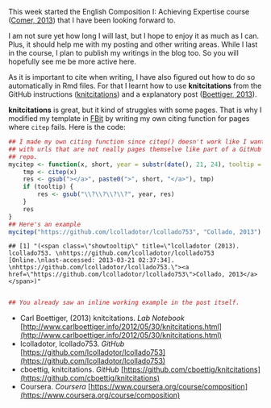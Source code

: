 


This week started the English Composition I: Achieving Expertise course (<span class="showtooltip" title="(2013). Coursera.  https://www.coursera.org/ [Online.
last-accessed: 2013-03-21 03:47:13]. 
https://www.coursera.org/course/composition."><a href="https://www.coursera.org/course/composition">Comer, 2013</a></span>) that I have been looking forward to. 

I am not sure yet how long I will last, but I hope to enjoy it as much as I can. Plus, it should help me with my posting and other writing areas. While I last in the course, I plan to publish my writings in the blog too. So you will hopefully see me be more active here.

As it is important to cite when writing, I have also figured out how to do so automatically in Rmd files. For that I learnt how to use __knitcitations__ from the GitHub instructions (<span class="showtooltip" title="cboettig (2013). knitcitations. 
https://github.com/cboettig/knitcitations [Online. last-accessed:
2013-03-21 03:19:44]. 
https://github.com/cboettig/knitcitations."><a href="https://github.com/cboettig/knitcitations">knitcitations</a></span>) and a explanatory post (<span class="showtooltip" title="Boettiger C (2013). knitcitations. 
http://www.carlboettiger.info/2012/05/30/knitcitations.html
[Online. last-accessed: 2013-03-21 02:15:41]. 
http://www.carlboettiger.info/2012/05/30/knitcitations.html."><a href="http://www.carlboettiger.info/2012/05/30/knitcitations.html">Boettiger, 2013</a></span>).

__knitcitations__ is great, but it kind of struggles with some pages. That is why I modified my template in [FBit](https://github.com/lcolladotor/FBit) by writing my own citing function for pages where `citep` fails. Here is the code:


```r
## I made my own citing function since citep() doesn't work like I want to
## with urls that are not really pages themselve like part of a GitHub
## repo.
mycitep <- function(x, short, year = substr(date(), 21, 24), tooltip = TRUE) {
    tmp <- citep(x)
    res <- gsub("></a>", paste0(">", short, "</a>"), tmp)
    if (tooltip) {
        res <- gsub("\\?\\?\\?\\?", year, res)
    }
    res
}
## Here's an example
mycitep("https://github.com/lcolladotor/lcollado753", "Collado, 2013")
```

```
## [1] "(<span class=\"showtooltip\" title=\"lcolladotor (2013). lcollado753. \nhttps://github.com/lcolladotor/lcollado753 [Online.\nlast-accessed: 2013-03-21 02:37:34]. \nhttps://github.com/lcolladotor/lcollado753.\"><a href=\"https://github.com/lcolladotor/lcollado753\">Collado, 2013</a></span>)"
```

```r

## You already saw an inline working example in the post itself.
```






- Carl Boettiger,   (2013) knitcitations.  *Lab Notebook*  [http://www.carlboettiger.info/2012/05/30/knitcitations.html](http://www.carlboettiger.info/2012/05/30/knitcitations.html)
-  lcolladotor,  lcollado753.  *GitHub*  [https://github.com/lcolladotor/lcollado753](https://github.com/lcolladotor/lcollado753)
-  cboettig,  knitcitations.  *GitHub*  [https://github.com/cboettig/knitcitations](https://github.com/cboettig/knitcitations)
-  Coursera.  *Coursera*  [https://www.coursera.org/course/composition](https://www.coursera.org/course/composition)

